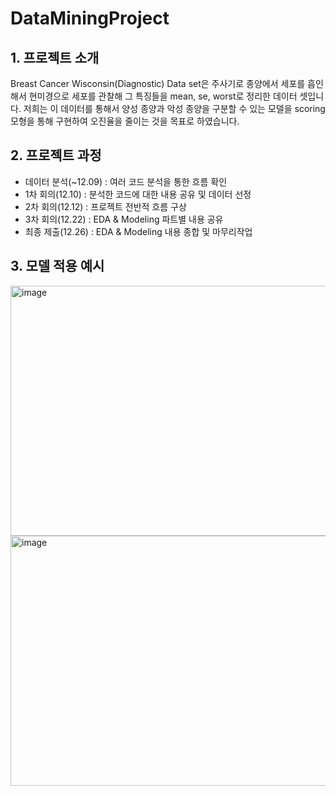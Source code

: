 # DataMiningProject

## 1. 프로젝트 소개
Breast Cancer Wisconsin(Diagnostic) Data set은 주사기로 종양에서 세포를 흡인해서 현미경으로 세포를 관찰해 그 특징들을 mean, se, worst로 정리한 데이터 셋입니다. 저희는 이 데이터를 통해서 양성 종양과 악성 종양을 구분할 수 있는 모델을 scoring 모형을 통해 구현하여 오진율을 줄이는 것을 목표로 하였습니다.
  
## 2. 프로젝트 과정
- 데이터 분석(~12.09) : 여러 코드 분석을 통한 흐름 확인
- 1차 회의(12.10) : 분석한 코드에 대한 내용 공유 및 데이터 선정
- 2차 회의(12.12) : 프로젝트 전반적 흐름 구상
- 3차 회의(12.22) : EDA & Modeling 파트별 내용 공유
- 최종 제출(12.26) : EDA & Modeling 내용 종합 및 마무리작업

## 3. 모델 적용 예시

<img src="https://github.com/BaekJunehong/DataMining_project/assets/101456289/2f82dbe4-2a04-4f0b-ba6c-feed1867bbb4" alt="image" width="900" height="400">

<img src="https://github.com/BaekJunehong/DataMining_project/assets/101456289/19182487-1d3c-475a-835d-dec69ceada13" alt="image" width="900" height="400">
